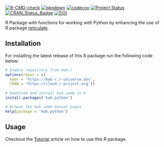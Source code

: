 [![R-CMD-check](https://github.com/KWB-R/kwb.python/workflows/R-CMD-check/badge.svg)](https://github.com/KWB-R/kwb.python/actions?query=workflow%3AR-CMD-check)
[![pkgdown](https://github.com/KWB-R/kwb.python/workflows/pkgdown/badge.svg)](https://github.com/KWB-R/kwb.python/actions?query=workflow%3Apkgdown)
[![codecov](https://codecov.io/github/KWB-R/kwb.python/branch/main/graphs/badge.svg)](https://codecov.io/github/KWB-R/kwb.python)
[![Project Status](https://img.shields.io/badge/lifecycle-experimental-orange.svg)](https://www.tidyverse.org/lifecycle/#experimental)
[![CRAN_Status_Badge](https://www.r-pkg.org/badges/version/kwb.python)]()
[![DOI](https://zenodo.org/badge/doi/10.5281/zenodo.6571351.svg)](https://doi.org/10.5281/zenodo.6571351)

R Package with functions for working with Python by
enhancing the use of R package
[reticulate](https://github.com/rstudio/reticulate).

## Installation

For installing the latest release of this R package run the following code below:

```r
# Enable repository from kwb-r
options(repos = c(
  kwbr = 'https://kwb-r.r-universe.dev',
  CRAN = 'https://cloud.r-project.org'))
  
# Download and install kwb.swmm in R
install.packages('kwb.python')

# Browse the kwb.swmm manual pages
help(package = 'kwb.python')
```
## Usage 

Checkout the [Tutorial](articles/tutorial.html) article on how to use this R package.
